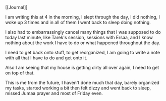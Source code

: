 [[Journal]]

I am writing this at 4 in the morning, I slept through the day, I did nothing, I woke up 3 times and in all of them I went back to sleep doing nothing.

I also had to embarrassingly cancel many things that I was supposed to do today last minute, like Tarek's session, sessions with Ersaa, and I know nothing about the work I have to do or what happened throughout the day.

I need to get back onto stuff, to get reorganized, I am going to write a note with all that I have to do and get onto it.

Also I am seeing that my house is getting dirty all over again, I need to get on top of that.

This is me from the future, I haven't done much that day, barely organized my tasks, started working a bit then felt dizzy and went back to sleep, missed Jumaa prayer and most of Friday even.